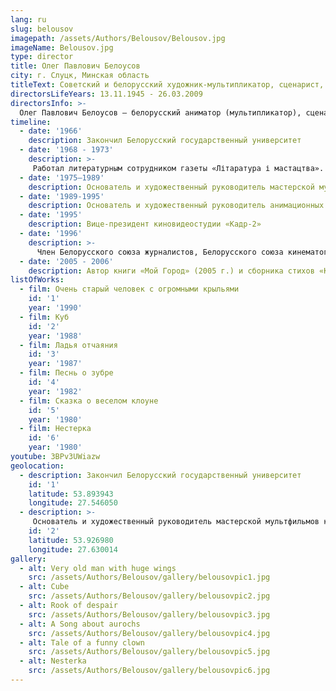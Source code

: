 ```yaml
---
lang: ru
slug: belousov
imagepath: /assets/Authors/Belousov/Belousov.jpg
imageName: Belousov.jpg
type: director
title: Олег Павлович Белоусов
city: г. Слуцк, Минская область
titleText: Cоветский и белорусский художник-мультипликатор, сценарист, режиссёр
directorsLifeYears: 13.11.1945 - 26.03.2009
directorsInfo: >-
  Олег Павлович Белоусов — белорусский аниматор (мультипликатор), сценарист, режиссёр. Родился 16 ноября 1945 г. в городе Слуцке, Минской области. Закончил Белорусский государственный университет (1996 г.). Работал литературным сотрудником газеты «Літаратура і мастацтва»(1968—1973 гг.). Основатель и художественный руководитель мастерской мультфильмов киностудии «Беларусьфильм» (1975—1989 гг.), анимационных студий, в том числе студии «АВС» (1989—1995 гг.), вице-президент киновидеостудии «Кадр-2» (с 1995 г.). Член Белорусского союза журналистов, Белорусского союза кинематографистов и Белорусского союза художников. «Жизнь была пестрая, — писал о себе Олег Белоусов. — Приходилось мне в жизни и ловить рыбу в северных морях, и валить лес в Сибири, служить в редакциях газет и заниматься художественной критикой в толстых журналах, вести авторские передачи на телевидении и писать книги».
timeline:
  - date: '1966'
    description: Закончил Белорусский государственный университет
  - date: '1968 - 1973'
    description: >-
     Работал литературным сотрудником газеты «Літаратура і мастацтва».
  - date: '1975—1989'
    description: Основатель и художественный руководитель мастерской мультфильмов киностудии «Беларусьфильм»
  - date: '1989-1995'
    description: Основатель и художественный руководитель анимационных студий, в том числе студии «АВС»
  - date: '1995'
    description: Вице-президент киновидеостудии «Кадр-2»
  - date: '1996'
    description: >-
      Член Белорусского союза журналистов, Белорусского союза кинематографистов, Белорусского союза художников и Белорусского народного фронта «Возрождение».
  - date: '2005 - 2006'
    description: Автор книги «Мой Город» (2005 г.) и сборника стихов «Казантипская тетрадь» (2006 г.)
listOfWorks:
  - film: Очень старый человек с огромными крыльями
    id: '1'
    year: '1990'
  - film: Куб
    id: '2'
    year: '1988'
  - film: Ладья отчаяния
    id: '3'
    year: '1987'
  - film: Песнь о зубре
    id: '4'
    year: '1982'
  - film: Сказка о веселом клоуне
    id: '5'
    year: '1980'
  - film: Нестерка
    id: '6'
    year: '1980'
youtube: 3BPv3UWiazw
geolocation:
  - description: Закончил Белорусский государственный университет
    id: '1'
    latitude: 53.893943
    longitude: 27.546050
  - description: >-
     Основатель и художественный руководитель мастерской мультфильмов киностудии «Беларусьфильм»
    id: '2'
    latitude: 53.926980
    longitude: 27.630014
gallery:
  - alt: Very old man with huge wings
    src: /assets/Authors/Belousov/gallery/belousovpic1.jpg
  - alt: Cube
    src: /assets/Authors/Belousov/gallery/belousovpic2.jpg
  - alt: Rook of despair
    src: /assets/Authors/Belousov/gallery/belousovpic3.jpg
  - alt: A Song about aurochs
    src: /assets/Authors/Belousov/gallery/belousovpic4.jpg
  - alt: Tale of a funny clown
    src: /assets/Authors/Belousov/gallery/belousovpic5.jpg
  - alt: Nesterka
    src: /assets/Authors/Belousov/gallery/belousovpic6.jpg
---
```

